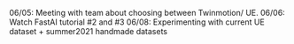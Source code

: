 06/05: Meeting with team about choosing between Twinmotion/ UE. 
06/06: Watch FastAI tutorial #2 and #3
06/08: Experimenting with current UE dataset + summer2021 handmade datasets

